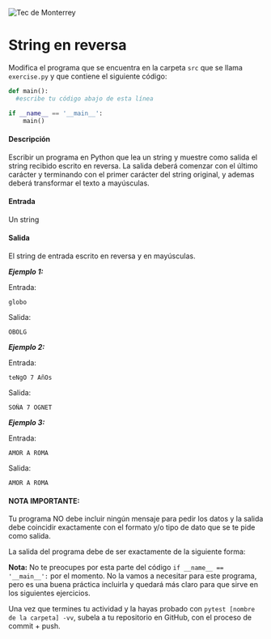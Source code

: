 ![Tec de Monterrey](../../images/logotecmty.png)
# String en reversa

Modifica el programa que se encuentra en la carpeta `src` que se llama
`exercise.py` y que contiene el siguiente código:

```python
def main():
  #escribe tu código abajo de esta línea

if __name__ == '__main__':
    main()
```

#### Descripción
Escribir un programa en Python que lea un string y muestre como salida el string recibido escrito en reversa. La salida deberá comenzar con el último carácter y terminando con el primer carácter del string original, y ademas deberá transformar el texto a mayúsculas.

#### Entrada
Un string

#### Salida
El string de entrada escrito en reversa y en mayúsculas.

***Ejemplo 1:***

Entrada:
```
globo
```

Salida:
```
OBOLG
```

***Ejemplo 2:***

Entrada:
```
teNgO 7 AñOs
```

Salida:
```
SOÑA 7 OGNET
```

***Ejemplo 3:***

Entrada:
```
AMOR A ROMA
```

Salida:
```
AMOR A ROMA
```

#### NOTA IMPORTANTE:
Tu programa NO debe incluir ningún mensaje para pedir los datos y la salida debe coincidir exactamente con el formato y/o tipo de dato que se te pide como salida.

La salida del programa debe de ser exactamente de la siguiente forma:

**Nota:** No te preocupes por esta parte del código
`if __name__ == '__main__':` por el momento.
No la vamos a necesitar para este programa, pero es una buena práctica
incluirla y quedará más claro para que sirve en los siguientes ejercicios.

Una vez que termines tu actividad y la hayas probado con
`pytest [nombre de la carpeta] -vv`, subela a tu repositorio en GitHub,
con el proceso de commit + push.